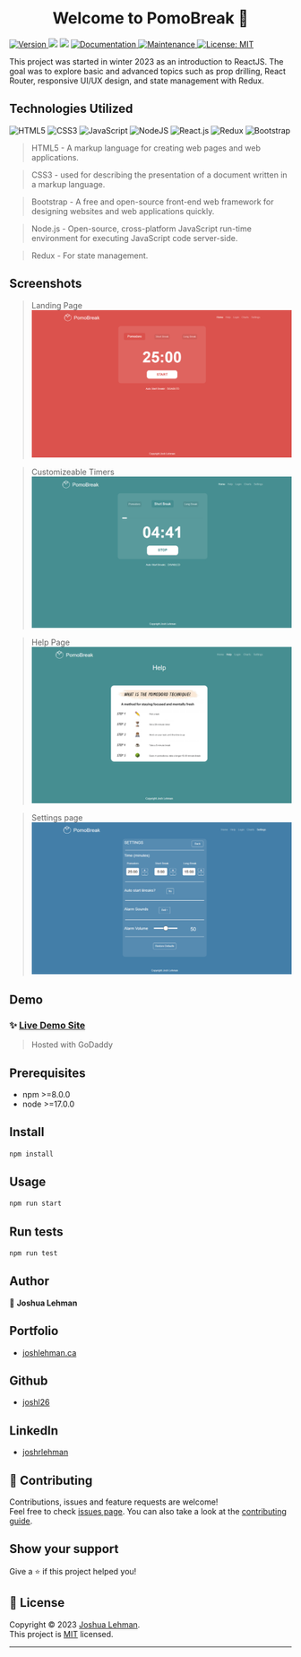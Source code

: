 <h1 align="center">Welcome to PomoBreak 👋</h1>
<p>
  <a href="https://www.npmjs.com/package/pomodoro-app" target="_blank">
    <img alt="Version" src="https://img.shields.io/npm/v/pomodoro-app.svg">
  </a>
  <img src="https://img.shields.io/badge/npm-%3E%3D8.0.0-blue.svg" />
  <img src="https://img.shields.io/badge/node-%3E%3D17.0.0-blue.svg" />
  <a href="https://github.com/joshl26/pomodoro-app#readme" target="_blank">
    <img alt="Documentation" src="https://img.shields.io/badge/documentation-yes-brightgreen.svg" />
  </a>
  <a href="https://github.com/joshl26/pomodoro-app/graphs/commit-activity" target="_blank">
    <img alt="Maintenance" src="https://img.shields.io/badge/Maintained%3F-yes-green.svg" />
  </a>
  <a href="https://github.com/joshl26/pomodoro-app/blob/master/LICENSE" target="_blank">
    <img alt="License: MIT" src="https://img.shields.io/github/license/joshl26/pomodoro-app" />
  </a>
</p>

<p>
This project was started in winter 2023 as an introduction to ReactJS. The goal was to explore basic and advanced topics such as prop drilling, React Router, responsive UI/UX design, and state management with Redux.
</p>

## Technologies Utilized

![HTML5](https://img.shields.io/badge/html5-%23E34F26.svg?style=for-the-badge&logo=html5&logoColor=white)
![CSS3](https://img.shields.io/badge/css3-%231572B6.svg?style=for-the-badge&logo=css3&logoColor=white)
![JavaScript](https://img.shields.io/badge/javascript-%23323330.svg?style=for-the-badge&logo=javascript&logoColor=%23F7DF1E)
![NodeJS](https://img.shields.io/badge/node.js-6DA55F?style=for-the-badge&logo=node.js&logoColor=white)
![React.js](https://img.shields.io/badge/react.js-%23404d59.svg?style=for-the-badge&logo=react&logoColor=%2361DAFB)
![Redux](https://img.shields.io/badge/redux-%23404d59.svg?style=for-the-badge&logo=redux&logoColor=%2361DAFB)
![Bootstrap](https://img.shields.io/badge/bootstrap-%238511FA.svg?style=for-the-badge&logo=bootstrap&logoColor=white)

> HTML5 - A markup language for creating web pages and web applications.

> CSS3 - used for describing the presentation of a document written in a markup language.

> Bootstrap - A free and open-source front-end web framework for designing websites and web applications quickly.

> Node.js - Open-source, cross-platform JavaScript run-time environment for executing JavaScript code server-side.

> Redux - For state management.

## Screenshots

> Landing Page
> ![Home](https://raw.githubusercontent.com/joshl26/joshl26/main/assets/pomodor-1.png)

> Customizeable Timers
> ![Timers](https://raw.githubusercontent.com/joshl26/joshl26/main/assets/pomodor-2.png)

> Help Page
> ![Help](https://raw.githubusercontent.com/joshl26/joshl26/main/assets/pomodor-3.png)

> Settings page
> ![Settings](https://raw.githubusercontent.com/joshl26/joshl26/main/assets/pomodor-4.png)

## Demo

### ✨ [Live Demo Site](https://joshlehman.ca/pomodor)

> <p>Hosted with GoDaddy</p>

## Prerequisites

- npm >=8.0.0
- node >=17.0.0

## Install

```sh
npm install
```

## Usage

```sh
npm run start
```

## Run tests

```sh
npm run test
```

## Author

👤 **Joshua Lehman**

## Portfolio

- [joshlehman.ca](https://joshlehman.ca)

## Github

- [joshl26](https://github.com/joshl26)

## LinkedIn

- [joshrlehman](https://www.linkedin.com/in/joshrlehman/)

## 🤝 Contributing

Contributions, issues and feature requests are welcome!<br />Feel free to check [issues page](https://github.com/joshl26/pomodoro-app/issues). You can also take a look at the [contributing guide](https://github.com/joshl26/pomodoro-app/blob/master/CONTRIBUTING.md).

## Show your support

Give a ⭐️ if this project helped you!

## 📝 License

Copyright © 2023 [Joshua Lehman](https://github.com/joshl26).<br />
This project is [MIT](https://github.com/joshl26/pomodoro-app/blob/master/LICENSE) licensed.

---

